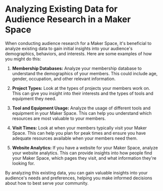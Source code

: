 # Analyzing Existing Data for Audience Research in a Maker Space

When conducting audience research for a Maker Space, it's beneficial to analyze existing data to gain initial insights into your audience's demographics, behaviors, and interests. Here are some examples of how you might do this:

1. **Membership Databases:** Analyze your membership database to understand the demographics of your members. This could include age, gender, occupation, and other relevant information.

2. **Project Types:** Look at the types of projects your members work on. This can give you insight into their interests and the types of tools and equipment they need.

3. **Tool and Equipment Usage:** Analyze the usage of different tools and equipment in your Maker Space. This can help you understand which resources are most valuable to your members.

4. **Visit Times:** Look at when your members typically visit your Maker Space. This can help you plan for peak times and ensure you have adequate resources available when your members need them.

5. **Website Analytics:** If you have a website for your Maker Space, analyze your website analytics. This can provide insights into how people find your Maker Space, which pages they visit, and what information they're looking for.

By analyzing this existing data, you can gain valuable insights into your audience's needs and preferences, helping you make informed decisions about how to best serve your community.

